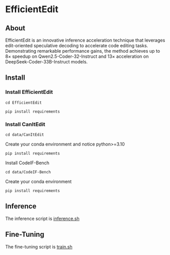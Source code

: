 # EfficientEdit

## About

EfficientEdit is an innovative inference acceleration technique that leverages edit-oriented speculative decoding to accelerate code editing tasks. Demonstrating remarkable performance gains, the method achieves up to 8× speedup on Qwen2.5-Coder-32-Instruct and 13× acceleration on DeepSeek-Coder-33B-Instruct models.

## Install

### Install EfficientEdit

`cd EfficientEdit `

`pip install requirements`

### Install CanItEdit

`cd data/CanItEdit`

Create your conda environment and notice python>=3.10

``pip install requirements``

Install CodeIF-Bench

`cd data/CodeIF-Bench`

Create your conda environment

``pip install requirements``

## Inference

The inference script is [inference.sh]()

## Fine-Tuning

The fine-tuning script is [train.sh]()

